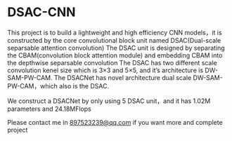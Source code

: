 # DSAC-CNN
This project is to build a lightweight and high efficiency CNN models，it is constructed by the core convolutional block unit named DSAC(Dual-scale separsable attention convolution)
The DSAC unit is designed by separating the CBAM(convolution block attention module) and embedding CBAM into the depthwise separsable convolution
The DSAC has two different scale convolution kenel size which is 3×3 and 5×5, and it’s architecture is DW-SAM-PW-CAM.
The DSACNet has novel architecture dual scale DW-SAM-PW-CAM，which also is the DSAC.

We construct a DSACNet by only using 5 DSAC unit，and it has 1.02M parameters and 24.18MFlops

Please contact me in 897523239@qq.com if you want more and complete project
